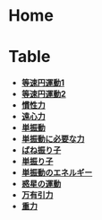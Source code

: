 # Home

# Table

- **[等速円運動1](./no01.md)**
- **[等速円運動2](./no02.md)**
- **[慣性力](./no03.md)**
- **[遠心力](./no04.md)**
- **[単振動](./no05.md)**
- **[単振動に必要な力](./no06.md)**
- **[ばね振り子](./no07.md)**
- **[単振り子](./no08.md)**
- **[単振動のエネルギー](./no09.md)**
- **[惑星の運動](./no10.md)**
- **[万有引力](./no11.md)**
- **[重力](./no12.md)**